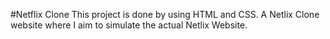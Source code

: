 #Netflix Clone
This project is done by using HTML and CSS.
A Netlix Clone website where I aim to simulate the actual  Netlix Website.
